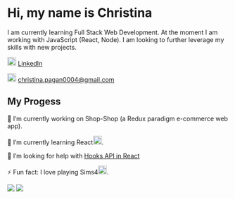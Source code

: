 # Hi, my name is Christina
I am currently learning Full Stack Web Development. At the moment I am working with JavaScript (React, Node). I am looking to further leverage my skills with new projects.

<img height="20" width="20" src="https://user-images.githubusercontent.com/76018424/130500267-88d22ea0-2bf1-4037-9f74-62ebcda60fab.png"/> [LinkedIn](https://www.linkedin.com/in/christina-pagan-19889b1aa/) 

<img height="20" width="20" src="https://user-images.githubusercontent.com/76018424/130503372-04efd93f-7dcc-4b21-af4f-db0a31521811.png" /> christina.pagan0004@gmail.com


## My Progess

 🔭 I’m currently working on Shop-Shop (a Redux paradigm e-commerce web app). 

 🌱 I’m currently learning React<img height="20" width="20" src="https://user-images.githubusercontent.com/76018424/130494343-128d575a-dec8-4263-a516-cad3305b4e58.png" />.


 🤔 I’m looking for help with [Hooks API in React](https://reactjs.org/docs/hooks-reference.html)
 
 ⚡ Fun fact: I love playing Sims4<img height="20" width="20" src="https://user-images.githubusercontent.com/76018424/130495117-a2ad4f36-f255-4986-87f1-b989dff32827.gif" />.
</p>

 <img src="https://github-readme-stats.vercel.app/api?username=cpagan415&show_icons=true&theme=tokyonight&hide=stars" />
 <img src="https://github-readme-stats.vercel.app/api/top-langs/?username=cpagan415&hide=GLSL,RUST,python,shell,assembly,objective-c&layout=compact&theme=tokyonight"/> 




<!--
(https://linkedin.com/in/christina-pagan-19889b1aa)<img hieght="50" width="50" src="https://user-images.githubusercontent.com/76018424/130500987-b00bbf03-c85b-46b5-a731-9c92968a1dee.png"/>
- 👯 I’m looking to collaborate on ...
- 🤔 I’m looking for help with ...
- 💬 Ask me about ...
- 📫 How to reach me: ...
- 😄 Pronouns: ...
- ⚡ Fun fact: ...
-->

